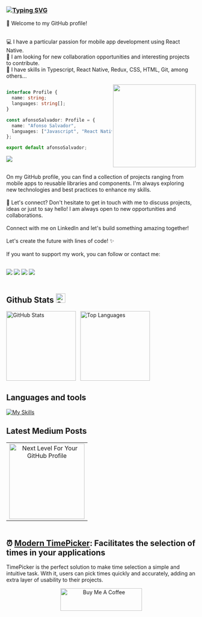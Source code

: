 ### [![Typing SVG](https://readme-typing-svg.demolab.com?font=Fira+Code&pause=1000&color=FFFFFF&random=false&width=435&lines=%F0%9F%91%8B+Hello%2C+I'm+Afonso+Salvador!+%F0%9F%91%A8%E2%80%8D%F0%9F%92%BB)](https://git.io/typing-svg)

🌟 Welcome to my GitHub profile!
</br>
</br>

💻 I have a particular passion for mobile app development using React Native.</br>
🚀 I am looking for new collaboration opportunities and interesting projects to contribute.</br>
🌟 I have skills in Typescript, React Native, Redux, CSS, HTML, Git, among others...</br>

<img src="https://media.giphy.com/media/3pHrwP0Lg9t8NqiLWY/giphy.gif" align="right" width="220">

```typescript

interface Profile {
  name: string;
  languages: string[];
}

const afonsoSalvador: Profile = {
  name: "Afonso Salvador",
  languages: ["Javascript", "React Native", "Typescript", "Redux", "REST API"],
};

export default afonsoSalvador;
```
![](https://komarev.com/ghpvc/?username=afonsomsalvador&color=lightgrey&style=plastic&abbreviated=true)

</br>
On my GitHub profile, you can find a collection of projects ranging from mobile apps to reusable libraries and components. I'm always exploring new technologies and best practices to enhance my skills.
</br>
</br>
🤝 Let's connect? Don't hesitate to get in touch with me to discuss projects, ideas or just to say hello! 
I am always open to new opportunities and collaborations. </br></br>Connect with me on LinkedIn and let's build something amazing together!

</br>
</br>
Let's create the future with lines of code! ✨
</br>
</br>
If you want to support my work, you can follow or contact me:
</br>
</br>

<a href="https://medium.com/@afonsomsalvador" target="_blank"><img src="https://img.shields.io/badge/Medium-12100E?style=for-the-badge&logo=medium&logoColor=white" target="_blank"></a>     <a href="https://www.youtube.com/channel/UCgd367m7sEYzxoCxZ0l-IIg" target="_blank"><img src="https://img.shields.io/badge/YouTube-FF0000?style=for-the-badge&logo=youtube&logoColor=white" target="_blank"></a>     <a href="https://www.linkedin.com/in/afonso-salvador/" target="_blank"><img src="https://img.shields.io/badge/-LinkedIn-%230077B5?style=for-the-badge&logo=linkedin&logoColor=white" target="_blank"></a>     <a href = "mailto: afonso.macedo1@gmail.com"><img src="https://img.shields.io/badge/-Gmail-%23333?style=for-the-badge&logo=gmail&logoColor=white" target="_blank"></a>

  <img src="https://www.animatedimages.org/data/media/562/animated-line-image-0111.gif" width="1000" height="2" />
  
## Github Stats <img alt="Stats GIF" src="https://media.tenor.com/images/18356ed09a7d70afb336939d5f34b572/tenor.gif" width="25">

<p style="text-align: left;">
  <img src="https://github-readme-stats.vercel.app/api?username=afonsomsalvador&show_icons=true&theme=github_dark&include_all_commits=true" alt="GitHub Stats" height="185em">
    &nbsp
    <img src="https://github-readme-stats.vercel.app/api/top-langs/?username=afonsomsalvador&layout=compact&theme=github_dark&langs_count=15" alt="Top Languages" height="185em">
</p>

## Languages and tools
[![My Skills](https://skillicons.dev/icons?i=react,vue,html,js,css,redux,graphql,mysql,c,cs,dotnet,java,ts,firebase,git,androidstudio,bitbucket,azure,figma,github,npm,postman,visualstudio,vscode,wordpress)](https://skillicons.dev)

## Latest Medium Posts

<table>
  <tr>
    <td align="center">
      <a href="https://medium.com/@afonsomsalvador/next-level-for-your-github-profile-c0af5f1b522c">
        <img src="https://github.com/afonsomsalvador/afonsomsalvador/assets/58223413/bb44d5ea-3d3d-49aa-9055-cadb6385144a" alt="Next Level For Your GitHub Profile" style="width:200px;height:200px;">
      </a>
    </td>
    
  </tr>
</table>

</div>



  <img src="https://www.animatedimages.org/data/media/562/animated-line-image-0111.gif" width="1000" height="2" />
  
## ⏰ [Modern TimePicker](https://github.com/afonsomsalvador/react-native-modern-time-picker): Facilitates the selection of times in your applications
TimePicker is the perfect solution to make time selection a simple and intuitive task. With it, users can pick times quickly and accurately, adding an extra layer of usability to their projects.
</br>


<div align="center">
    <a href="https://www.buymeacoffee.com/afonsomsalvador" target="_blank"><img src="https://cdn.buymeacoffee.com/buttons/v2/default-yellow.png" alt="Buy Me A Coffee" style="height: 60px !important;width: 217px !important;" >
    </a>
</div>
